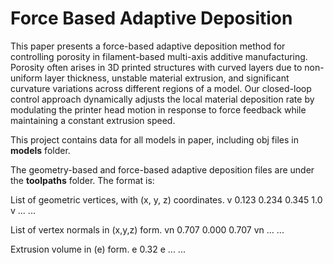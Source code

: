 # Force Based Adaptive Deposition

This paper presents a force-based adaptive deposition method for controlling porosity in filament-based multi-axis additive manufacturing. Porosity often arises in 3D printed structures with curved layers due to non-uniform layer thickness, unstable material extrusion, and significant curvature variations across different regions of a model. Our closed-loop control approach dynamically adjusts the local material deposition rate by modulating the printer head motion in response to force feedback while maintaining a constant extrusion speed.

This project contains data for all models in paper, including obj files in **models** folder.

The geometry-based and force-based adaptive deposition files are under the **toolpaths** folder. The format is:

List of geometric vertices, with (x, y, z) coordinates.
v 0.123 0.234 0.345 1.0
v ...
...

List of vertex normals in (x,y,z) form.
vn 0.707 0.000 0.707
vn ...
...

Extrusion volume in (e) form.
e 0.32
e ...
...

